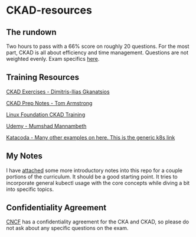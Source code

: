 # CKAD-resources

## The rundown

Two hours to pass with a 66% score on roughly 20 questions. For the most part, CKAD is all about efficiency and time management. Questions are not weighted evenly. Exam specifics 
[here](https://www.cncf.io/certification/cka/faq/).

## Training Resources

[CKAD Exercises - Dimitris-Ilias Gkanatsios](https://github.com/dgkanatsios/CKAD-exercises)

[CKAD Prep Notes - Tom Armstrong](https://github.com/twajr/ckad-prep-notes)

[Linux Foundation CKAD Training](https://www.cncf.io/certification/ckad/)

[Udemy - Mumshad Mannambeth](https://www.udemy.com/certified-kubernetes-application-developer/)

[Katacoda - Many other examples on here. This is the generic k8s link](https://www.katacoda.com/courses/kubernetes)

## My Notes

I have [attached](#) some more introductory notes into this repo for a couple portions of the curriculum. It should be a good starting point. It tries to incorporate general kubectl usage with the core concepts while diving a bit into specific topics. 

## Confidentiality Agreement

[CNCF](https://www.cncf.io/certification/agreement/) has a confidentiality agreement for the CKA and CKAD, so please do not ask about any specific questions on the exam.
